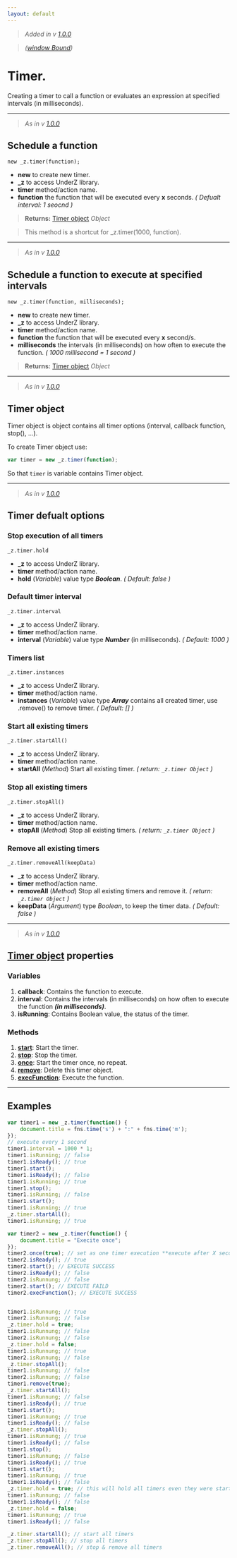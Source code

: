 ```yaml
---
layout: default
---
```

> _Added in v [1.0.0](https://github.com/hlaCk/UnderZ/tree/clean1.0.0)_

> _([window Bound](https://github.com/hlaCk/UnderZ/wiki/features#variables--methods-window-bound))_
# Timer.
Creating a timer to call a function or evaluates an expression at specified intervals (in milliseconds).

***

> _As in v [1.0.0](https://github.com/hlaCk/UnderZ/tree/clean1.0.0)_
## Schedule a function 
`new _z.timer(function);`

* **new** to create new timer.
* **_z** to access UnderZ library.
* **timer** method/action name.
* **function** the function that will be executed every **x** seconds.  _( Defualt interval: 1 seocnd )_

> **Returns:** [Timer object](https://github.com/hlaCk/UnderZ/wiki/.timer()#timer-object) _Object_

> This method is a shortcut for _z.timer(1000, function).

***

> _As in v [1.0.0](https://github.com/hlaCk/UnderZ/tree/clean1.0.0)_
## Schedule a function to execute at specified intervals
`new _z.timer(function, milliseconds);`

* **new** to create new timer.
* **_z** to access UnderZ library.
* **timer** method/action name.
* **function** the function that will be executed every **x** second/s.
* **milliseconds** the intervals (in milliseconds) on how often to execute the function. _( 1000 millisecond = 1 second )_

> **Returns:** [Timer object](https://github.com/hlaCk/UnderZ/wiki/.timer()#timer-object) _Object_

***

> _As in v [1.0.0](https://github.com/hlaCk/UnderZ/tree/clean1.0.0)_
## Timer object
Timer object is object contains all timer options (interval, callback function, stop(), ...).

To create Timer object use:

```js
var timer = new _z.timer(function);

```
So that `timer` is variable contains Timer object.

***

> _As in v [1.0.0](https://github.com/hlaCk/UnderZ/tree/clean1.0.0)_
## Timer defualt options

### Stop execution of all timers
`_z.timer.hold`

* **_z** to access UnderZ library.
* **timer** method/action name.
* **hold** (_Variable_) value type **_Boolean_**. _( Default: false )_

### Default timer interval
`_z.timer.interval`

* **_z** to access UnderZ library.
* **timer** method/action name.
* **interval** (_Variable_) value type **_Number_** (in milliseconds). _( Default: 1000 )_

### Timers list
`_z.timer.instances`

* **_z** to access UnderZ library.
* **timer** method/action name.
* **instances** (_Variable_) value type **_Array_** contains all created timer, use .remove() to remove timer. _( Default: [] )_

### Start all existing timers
`_z.timer.startAll()`

* **_z** to access UnderZ library.
* **timer** method/action name.
* **startAll** (_Method_) Start all existing timer. _( return: `_z.timer Object` )_

### Stop all existing timers
`_z.timer.stopAll()`

* **_z** to access UnderZ library.
* **timer** method/action name.
* **stopAll** (_Method_) Stop all existing timers. _( return: `_z.timer Object` )_

### Remove all existing timers
`_z.timer.removeAll(keepData)`

* **_z** to access UnderZ library.
* **timer** method/action name.
* **removeAll** (_Method_) Stop all existing timers and remove it. _( return: `_z.timer Object` )_
* **keepData** (_Argument_) type _Boolean_, to keep the timer data. _( Default: false )_

***

> _As in v [1.0.0](https://github.com/hlaCk/UnderZ/tree/clean1.0.0)_
## [Timer object](https://github.com/hlaCk/UnderZ/wiki/.timer()#timer-object) properties
### Variables
1. **callback**: Contains the function to execute.
2. **interval**: Contains the intervals (in milliseconds) on how often to execute the function **_(in milliseconds)_**.
3. **isRunning**: Contains Boolean value, the status of the timer.
### Methods
1. [**start**](https://github.com/hlaCk/UnderZ/wiki/.timer().start()): Start the timer.
2. [**stop**](https://github.com/hlaCk/UnderZ/wiki/.timer().stop()): Stop the timer.
3. [**once**](https://github.com/hlaCk/UnderZ/wiki/.timer().once()): Start the timer once, no repeat.
4. [**remove**](https://github.com/hlaCk/UnderZ/wiki/.timer().remove()): Delete this timer object.
5. [**execFunction**](https://github.com/hlaCk/UnderZ/wiki/.timer().execFunction()): Execute the function.

***

## Examples

```js
var timer1 = new _z.timer(function() {
    document.title = fns.time('s') + ":" + fns.time('m');
});
// execute every 1 second
timer1.interval = 1000 * 1;
timer1.isRunning; // false
timer1.isReady(); // true
timer1.start();
timer1.isReady(); // false
timer1.isRunning; // true
timer1.stop();
timer1.isRunning; // false
timer1.start();
timer1.isRunning; // true
_z.timer.startAll();
timer1.isRunning; // true

var timer2 = new _z.timer(function() {
    document.title = "Execite once";
});
timer2.once(true); // set as one timer execution **execute after X second**
timer2.isReady(); // true
timer2.start(); // EXECUTE SUCCESS
timer2.isReady(); // false
timer2.isRunnung; // false
timer2.start(); // EXECUTE FAILD
timer2.execFunction(); // EXECUTE SUCCESS


timer1.isRunnung; // true
timer2.isRunnung; // false
_z.timer.hold = true;
timer1.isRunnung; // false
timer2.isRunnung; // false
_z.timer.hold = false;
timer1.isRunnung; // true
timer2.isRunnung; // false
_z.timer.stopAll();
timer1.isRunnung; // false
timer2.isRunnung; // false
timer1.remove(true);
_z.timer.startAll();
timer1.isRunnung; // false
timer1.isReady(); // true
timer1.start();
timer1.isRunnung; // true
timer1.isReady(); // false
_z.timer.stopAll();
timer1.isRunnung; // true
timer1.isReady(); // false
timer1.stop();
timer1.isRunnung; // false
timer1.isReady(); // true
timer1.start();
timer1.isRunnung; // true
timer1.isReady(); // false
_z.timer.hold = true; // this will hold all timers even they were started
timer1.isRunnung; // false
timer1.isReady(); // false
_z.timer.hold = false;
timer1.isRunnung; // true
timer1.isReady(); // false

_z.timer.startAll(); // start all timers
_z.timer.stopAll(); // stop all timers
_z.timer.removeAll(); // stop & remove all timers

```
